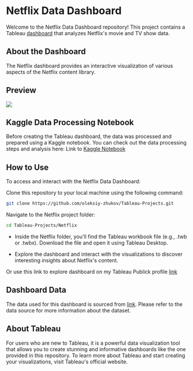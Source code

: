 # Netflix Data Dashboard
Welcome to the Netflix Data Dashboard repository! This project contains a Tableau [dashboard](https://public.tableau.com/views/NetflixData_16737501303220/Dashboard1?:language=en-US&:display_count=n&:origin=viz_share_link) that analyzes Netflix's movie and TV show data.

## About the Dashboard
The Netflix dashboard provides an interactive visualization of various aspects of the Netflix content library.

## Preview
<img src="https://github.com/Oleksiy-Zhukov/Tableau-Projects/assets/75014961/14ef6556-1f26-44fb-bbe5-7d0927be661e">

## Kaggle Data Processing Notebook
Before creating the Tableau dashboard, the data was processed and prepared using a Kaggle notebook. You can check out the data processing steps and analysis here: Link to [Kaggle Notebook](https://www.kaggle.com/code/zhukovoleksiy/netflix-dataset-cleaning-dashboard)

## How to Use

To access and interact with the Netflix Data Dashboard:

Clone this repository to your local machine using the following command:

  ```bash
  git clone https://github.com/oleksiy-zhukov/Tableau-Projects.git
  ```
Navigate to the Netflix project folder:

  ```bash
  cd Tableau-Projects/Netflix
  ```
  * Inside the Netflix folder, you'll find the Tableau workbook file (e.g., .twb or .twbx). Download the file and open it using Tableau Desktop.

  * Explore the dashboard and interact with the visualizations to discover interesting insights about Netflix's content.

Or use this link to explore dashboard on my Tableau Publick profile [link](https://public.tableau.com/views/NetflixData_16737501303220/Dashboard1?:language=en-US&:display_count=n&:origin=viz_share_link)

## Dashboard Data
The data used for this dashboard is sourced from [link](https://www.kaggle.com/datasets/shivamb/netflix-shows). Please refer to the data source for more information about the dataset.

## About Tableau
For users who are new to Tableau, it is a powerful data visualization tool that allows you to create stunning and informative dashboards like the one provided in this repository. To learn more about Tableau and start creating your visualizations, visit Tableau's official website.
